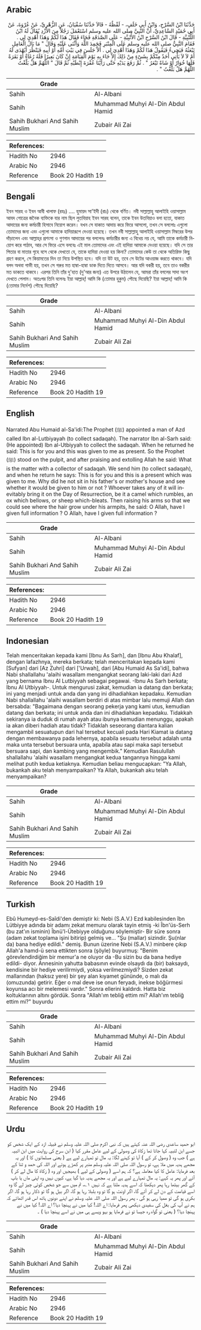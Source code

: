 ## Arabic


<div dir="rtl" lang="ar" style={{fontSize:'larger',backgroundColor:'#f8f9fa',padding:20}}>
حَدَّثَنَا ابْنُ السَّرْحِ، وَابْنُ أَبِي خَلَفٍ، - لَفْظُهُ - قَالاَ حَدَّثَنَا سُفْيَانُ، عَنِ الزُّهْرِيِّ، عَنْ عُرْوَةَ، عَنْ أَبِي حُمَيْدٍ السَّاعِدِيِّ، أَنَّ النَّبِيَّ صلى الله عليه وسلم اسْتَعْمَلَ رَجُلاً مِنَ الأَزْدِ يُقَالُ لَهُ ابْنُ اللُّتْبِيَّةِ - قَالَ ابْنُ السَّرْحِ ابْنُ الأُتْبِيَّةِ - عَلَى الصَّدَقَةِ فَجَاءَ فَقَالَ هَذَا لَكُمْ وَهَذَا أُهْدِيَ لِي ‏.‏ فَقَامَ النَّبِيُّ صلى الله عليه وسلم عَلَى الْمِنْبَرِ فَحَمِدَ اللَّهَ وَأَثْنَى عَلَيْهِ وَقَالَ ‏"‏ مَا بَالُ الْعَامِلِ نَبْعَثُهُ فَيَجِيءُ فَيَقُولُ هَذَا لَكُمْ وَهَذَا أُهْدِيَ لِي ‏.‏ أَلاَّ جَلَسَ فِي بَيْتِ أُمِّهِ أَوْ أَبِيهِ فَيَنْظُرَ أَيُهْدَى لَهُ أَمْ لاَ لاَ يَأْتِي أَحَدٌ مِنْكُمْ بِشَىْءٍ مِنْ ذَلِكَ إِلاَّ جَاءَ بِهِ يَوْمَ الْقِيَامَةِ إِنْ كَانَ بَعِيرًا فَلَهُ رُغَاءٌ أَوْ بَقَرَةً فَلَهَا خُوَارٌ أَوْ شَاةً تَيْعَرُ ‏"‏ ‏.‏ ثُمَّ رَفَعَ يَدَيْهِ حَتَّى رَأَيْنَا عُفْرَةَ إِبْطَيْهِ ثُمَّ قَالَ ‏"‏ اللَّهُمَّ هَلْ بَلَّغْتُ اللَّهُمَّ هَلْ بَلَّغْتُ ‏"‏ ‏.‏
</div>
<div style={{backgroundColor:'#f8f9fa',padding:20, marginBottom: 10}}><table> <thead> <tr> <th>Grade</th> <th></th> </tr> </thead> <tbody> <tr><td>Sahih</td><td>Al-Albani</td></tr><tr><td>Sahih</td><td>Muhammad Muhyi Al-Din Abdul Hamid</td></tr><tr><td>Sahih Bukhari And Sahih Muslim</td><td>Zubair Ali Zai</td></tr></tbody></table><table> <thead> <tr> <th>References:</th> <th></th> </tr> </thead> <tbody><tr><td>Hadith No</td><td>2946</td></tr><tr><td>Arabic No</td><td>2946</td></tr><tr><td>Reference</td><td>Book 20 Hadith 19</td></tr></tbody></table></div>

## Bengali


<div dir="ltr" lang="bn" style={{fontSize:'larger',backgroundColor:'#f8f9fa',padding:20}}>
ইবন সারহ ও ইবন আবী খালাফ (রহঃ) .... হুমায়দ সা'ইদী (রাঃ) থেকে বর্ণিত। নবী সাল্লাল্লাহু আলাইহি ওয়াসাল্লাম আযদ গোত্রের জনৈক ব্যক্তিকে যার নাম ছিল লুতবিয়াহ ইবন সারহ বলেন, তাকে ইবন উতবিয়াও বলা হতো, যাকাত আদায়ের জন্য কর্মচারী হিসাবে নিয়োগ করেন। যখন সে যাকাত আদায় করে ফিরে আসলো, তখন সে বললোঃ এগুলো তোমাদের জন্য এবং এগুলো আমাকে হাদিয়ারূপে দেওয়া হয়েছে। তখন নবী সাল্লাল্লাহু আলাইহি ওয়াসাল্লাম মিম্বরের উপর দাঁড়ালেন এবং আল্লাহ্‌র প্রশংসা ও গুণগান আদায়ের পর বললেনঃ কর্মচারীর জন্য এ বিধেয় নয় যে, আমি তাকে কর্মচারী নিয়োগ করে পাঠাব, আর সে ফিরে এসে বলবেঃ এই মাল তোমাদের এবং এই হাদিয়া আমাকে দেওয়া হয়েছে। যদি সে তার পিতার বা মাতার গৃহে বসে থেকে দেখতো যে, তাকে হাদিয়া দেওয়া হয় কিনা? তোমাদের কেউ তা থেকে অতিরিক্ত কিছু গ্রহণ করলে, সে কিয়ামতের দিন তা নিয়ে উপস্থিত হবে। যদি তা উট হয়, তবে সে উটের আওয়াজ করতে থাকবে। যদি বলদ অথবা গাভী হয়, তখন সে গরুর মত হাম্বা-হাম্বা ডাক দিতে দিতে আসবে। আর যদি বকরী হয়, তবে তাও বকরীর মত ডাকতে থাকবে। এরপর তিনি তাঁর দু'হাত (দু'আর জন্য) এত উপরে উঠালেন যে, আমরা তাঁর বগলের সাদা অংশ দেখতে পেলাম। অতঃপর তিনি বলেনঃ ইয়া আল্লাহ্‌! আমি কি (তোমার হুকুম) পৌছে দিয়েছি? ইয়া আল্লাহ্‌! আমি কি (তোমার নির্দেশ) পৌছে দিয়েছি?
</div>
<div style={{backgroundColor:'#f8f9fa',padding:20, marginBottom: 10}}><table> <thead> <tr> <th>Grade</th> <th></th> </tr> </thead> <tbody> <tr><td>Sahih</td><td>Al-Albani</td></tr><tr><td>Sahih</td><td>Muhammad Muhyi Al-Din Abdul Hamid</td></tr><tr><td>Sahih Bukhari And Sahih Muslim</td><td>Zubair Ali Zai</td></tr></tbody></table><table> <thead> <tr> <th>References:</th> <th></th> </tr> </thead> <tbody><tr><td>Hadith No</td><td>2946</td></tr><tr><td>Arabic No</td><td>2946</td></tr><tr><td>Reference</td><td>Book 20 Hadith 19</td></tr></tbody></table></div>

## English


<div dir="ltr" lang="en" style={{fontSize:'larger',backgroundColor:'#f8f9fa',padding:20}}>
Narrated Abu Humaid al-Sa'idi:The Prophet (ﷺ) appointed a man of Azd called Ibn al-Lutbiyayah (to collect sadaqah). The narrator Ibn al-Sarh said: (He appointed) Ibn al-Utbiyyah to collect the sadaqah. When he returned he said: This is for you and this was given to me as present. So the Prophet (ﷺ) stood on the pulpit, and after praising and extolling Allah he said: What is the matter with a collector of sadaqah. We send him (to collect sadaqah), and when he return he says: This is for you and this is a present which was given to me. Why did he not sit in his father's or mother's house and see whether it would be given to him or not ? Whoever takes any of it will inevitably bring it on the Day of Resurrection, be it a camel which rumbles, an ox which bellows, or sheep which-bleats. Then raising his arms so that we could see where the hair grow under his armpits, he said: O Allah, have I given full information ? O Allah, have I given full information ?
</div>
<div style={{backgroundColor:'#f8f9fa',padding:20, marginBottom: 10}}><table> <thead> <tr> <th>Grade</th> <th></th> </tr> </thead> <tbody> <tr><td>Sahih</td><td>Al-Albani</td></tr><tr><td>Sahih</td><td>Muhammad Muhyi Al-Din Abdul Hamid</td></tr><tr><td>Sahih Bukhari And Sahih Muslim</td><td>Zubair Ali Zai</td></tr></tbody></table><table> <thead> <tr> <th>References:</th> <th></th> </tr> </thead> <tbody><tr><td>Hadith No</td><td>2946</td></tr><tr><td>Arabic No</td><td>2946</td></tr><tr><td>Reference</td><td>Book 20 Hadith 19</td></tr></tbody></table></div>

## Indonesian


<div dir="ltr" lang="id" style={{fontSize:'larger',backgroundColor:'#f8f9fa',padding:20}}>
Telah menceritakan kepada kami [Ibnu As Sarh], dan [Ibnu Abu Khalaf], dengan lafazhnya, mereka berkata; telah menceritakan kepada kami [Sufyan] dari [Az Zuhri] dari ['Urwah], dari [Abu Humaid As Sa'idi], bahwa Nabi shallallahu 'alaihi wasallam mengangkat seorang laki-laki dari Azd yang bernama Ibnu Al Lutbiyyah sebagai pegawai. -Ibnu As Sarh berkata; Ibnu Al Utbiyyah-. Untuk mengurusi zakat, kemudian ia datang dan berkata; ini yang menjadi untuk anda dan yang ini dihadiahkan kepadaku. Kemudian Nabi shallallahu 'alaihi wasallam berdiri di atas mimbar lalu memuji Allah dan bersabda: "Bagaimana dengan seorang pekerja yang kami utus, kemudian datang dan berkata; ini untuk anda dan ini dihadiahkan kepadaku. Tidakkah sekiranya ia duduk di rumah ayah atau ibunya kemudian menunggu, apakah ia akan diberi hadiah atau tidak? Tidaklah seseorang diantara kalian mengambil sesuatupun dari hal tersebut kecuali pada Hari Kiamat ia datang dengan membawanya pada lehernya, apabila sesuatu tersebut adalah unta maka unta tersebut bersuara unta, apabila atau sapi maka sapi tersebut bersuara sapi, dan kambing yang mengembik." Kemudian Rasulullah shallallahu 'alaihi wasallam mengangkat kedua tangannya hingga kami melihat putih kedua ketiaknya. Kemudian beliau mengucapkan: "Ya Allah, bukankah aku telah menyampaikan? Ya Allah, bukankah aku telah menyampaikan?
</div>
<div style={{backgroundColor:'#f8f9fa',padding:20, marginBottom: 10}}><table> <thead> <tr> <th>Grade</th> <th></th> </tr> </thead> <tbody> <tr><td>Sahih</td><td>Al-Albani</td></tr><tr><td>Sahih</td><td>Muhammad Muhyi Al-Din Abdul Hamid</td></tr><tr><td>Sahih Bukhari And Sahih Muslim</td><td>Zubair Ali Zai</td></tr></tbody></table><table> <thead> <tr> <th>References:</th> <th></th> </tr> </thead> <tbody><tr><td>Hadith No</td><td>2946</td></tr><tr><td>Arabic No</td><td>2946</td></tr><tr><td>Reference</td><td>Book 20 Hadith 19</td></tr></tbody></table></div>

## Turkish


<div dir="ltr" lang="tr" style={{fontSize:'larger',backgroundColor:'#f8f9fa',padding:20}}>
Ebû Humeyd-es-Saîdi'den demiştir ki: Nebi (S.A.V.) Ezd kabilesinden îbn Lütbiyye adında bir adamı zekat memuru olarak tayin etmiş -ki Îbn'üs-Serh (bu zat'ın isminin) Îbnü'l-Ütebiyye olduğunu söylemiştir- Bir süre sonra (adam zekat toplama işini bitirip) gelmiş ve... "Şu (mallar) sizindir. Şu(nlar da) bana hediye edildi." demiş. Bunun üzerine Nebi (S.A.V.) minbere çıkıp Allah'a hamd-ü sena ettikten sonra (şöyle) buyurmuş: "Benim görevlendirdiğim bir memur'a ne oluyor da -Bu sizin bu da bana hediye edildi- diyor. Annesinin yahutta babasının evinde olsaydı da (bir) baksaydı, kendisine bir hediye verilirmiydi, yoksa verilmezmiydi? Sizden zekat mallarından (haksız yere) bir şey alan kıyamet gününde, o malı da (omuzunda) getirir. Eğer o mal deve ise onun feryadı, inekse böğürmesi koyunsa acı bir melemesi vardır." Sonra ellerini kaldırdı. Hatta biz koltuklarının altını gördük. Sonra "Allah'ım tebliğ ettim mi? Allah'ım tebliğ ettim mi?" buyurdu
</div>
<div style={{backgroundColor:'#f8f9fa',padding:20, marginBottom: 10}}><table> <thead> <tr> <th>Grade</th> <th></th> </tr> </thead> <tbody> <tr><td>Sahih</td><td>Al-Albani</td></tr><tr><td>Sahih</td><td>Muhammad Muhyi Al-Din Abdul Hamid</td></tr><tr><td>Sahih Bukhari And Sahih Muslim</td><td>Zubair Ali Zai</td></tr></tbody></table><table> <thead> <tr> <th>References:</th> <th></th> </tr> </thead> <tbody><tr><td>Hadith No</td><td>2946</td></tr><tr><td>Arabic No</td><td>2946</td></tr><tr><td>Reference</td><td>Book 20 Hadith 19</td></tr></tbody></table></div>

## Urdu


<div dir="rtl" lang="ur" style={{fontSize:'larger',backgroundColor:'#f8f9fa',padding:20}}>
ابو حمید ساعدی رضی اللہ عنہ کہتے ہیں کہ نبی اکرم صلی اللہ علیہ وسلم نے قبیلہ ازد کے ایک شخص کو جسے ابن لتبیہ کہا جاتا تھا زکاۃ کی وصولی کے لیے عامل مقرر کیا ( ابن سرح کی روایت میں ابن اتبیہ ہے ) جب وہ ( وصول کر کے ) آیا تو کہنے لگا: یہ مال تو تمہارے لیے ہے ( یعنی مسلمانوں کا ) اور یہ مجھے ہدیہ میں ملا ہے، تو رسول اللہ صلی اللہ علیہ وسلم منبر پر کھڑے ہوئے اور اللہ کی حمد و ثنا کے بعد فرمایا: عامل کا کیا معاملہ ہے؟ کہ ہم اسے ( وصولی کے لیے ) بھیجیں اور وہ ( زکاۃ کا مال لے کر ) آئے اور پھر یہ کہے: یہ مال تمہارے لیے ہے اور یہ مجھے ہدیہ دیا گیا ہے، کیوں نہیں وہ اپنی ماں یا باپ کے گھر بیٹھا رہا پھر دیکھتا کہ اسے ہدیہ ملتا ہے کہ نہیں ۱؎، تم میں سے جو شخص کوئی چیز لے گا وہ اسے قیامت کے دن لے کر آئے گا، اگر اونٹ ہو گا تو وہ بلبلا رہا ہو گا، اگر بیل ہو گا تو ڈکار رہا ہو گا، اگر بکری ہو گی تو ممیا رہی ہو گی ، پھر رسول اللہ صلی اللہ علیہ وسلم نے اپنے دونوں ہاتھ اس قدر اٹھائے کہ ہم نے آپ کی بغل کی سفیدی دیکھی پھر فرمایا: اے اللہ! کیا میں نے پہنچا دیا؟ اے اللہ! کیا میں نے پہنچا دیا؟ ( یعنی تو گواہ رہ جیسا تو نے فرمایا ہو بہو ویسے ہی میں نے اسے پہنچا دیا ) ۔
</div>
<div style={{backgroundColor:'#f8f9fa',padding:20, marginBottom: 10}}><table> <thead> <tr> <th>Grade</th> <th></th> </tr> </thead> <tbody> <tr><td>Sahih</td><td>Al-Albani</td></tr><tr><td>Sahih</td><td>Muhammad Muhyi Al-Din Abdul Hamid</td></tr><tr><td>Sahih Bukhari And Sahih Muslim</td><td>Zubair Ali Zai</td></tr></tbody></table><table> <thead> <tr> <th>References:</th> <th></th> </tr> </thead> <tbody><tr><td>Hadith No</td><td>2946</td></tr><tr><td>Arabic No</td><td>2946</td></tr><tr><td>Reference</td><td>Book 20 Hadith 19</td></tr></tbody></table></div>